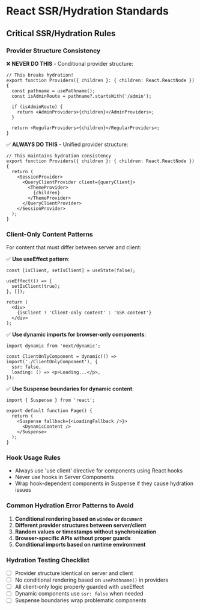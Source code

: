 # React SSR/Hydration Standards

## Critical SSR/Hydration Rules

### Provider Structure Consistency
❌ **NEVER DO THIS** - Conditional provider structure:
```tsx
// This breaks hydration!
export function Providers({ children }: { children: React.ReactNode }) {
  const pathname = usePathname();
  const isAdminRoute = pathname?.startsWith('/admin');
  
  if (isAdminRoute) {
    return <AdminProviders>{children}</AdminProviders>;
  }
  
  return <RegularProviders>{children}</RegularProviders>;
}
```

✅ **ALWAYS DO THIS** - Unified provider structure:
```tsx
// This maintains hydration consistency
export function Providers({ children }: { children: React.ReactNode }) {
  return (
    <SessionProvider>
      <QueryClientProvider client={queryClient}>
        <ThemeProvider>
          {children}
        </ThemeProvider>
      </QueryClientProvider>
    </SessionProvider>
  );
}
```

### Client-Only Content Patterns
For content that must differ between server and client:

✅ **Use useEffect pattern**:
```tsx
const [isClient, setIsClient] = useState(false);

useEffect(() => {
  setIsClient(true);
}, []);

return (
  <div>
    {isClient ? 'Client-only content' : 'SSR content'}
  </div>
);
```

✅ **Use dynamic imports for browser-only components**:
```tsx
import dynamic from 'next/dynamic';

const ClientOnlyComponent = dynamic(() => import('./ClientOnlyComponent'), {
  ssr: false,
  loading: () => <p>Loading...</p>,
});
```

✅ **Use Suspense boundaries for dynamic content**:
```tsx
import { Suspense } from 'react';

export default function Page() {
  return (
    <Suspense fallback={<LoadingFallback />}>
      <DynamicContent />
    </Suspense>
  );
}
```

### Hook Usage Rules
- Always use 'use client' directive for components using React hooks
- Never use hooks in Server Components
- Wrap hook-dependent components in Suspense if they cause hydration issues

### Common Hydration Error Patterns to Avoid

1. **Conditional rendering based on `window` or `document`**
2. **Different provider structures between server/client**
3. **Random values or timestamps without synchronization**
4. **Browser-specific APIs without proper guards**
5. **Conditional imports based on runtime environment**

### Hydration Testing Checklist
- [ ] Provider structure identical on server and client
- [ ] No conditional rendering based on `usePathname()` in providers
- [ ] All client-only logic properly guarded with useEffect
- [ ] Dynamic components use `ssr: false` when needed
- [ ] Suspense boundaries wrap problematic components
